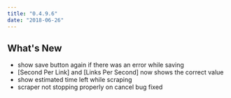 ```yaml
---
title: "0.4.9.6"
date: "2018-06-26"
---
```


## What's New
- show save button again if there was an error while saving
- [Second Per Link] and [Links Per Second] now shows the correct value
- show estimated time left while scraping
- scraper not stopping properly on cancel bug fixed